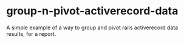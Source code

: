 # group-n-pivot-activerecord-data
A simple example of a way to group and pivot rails activerecord data results, for a report.
